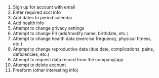 1. Sign up for account with email
2. Enter required acct info
3. Add dates to period calendar
4. Add health info
4. Attempt to change privacy settings
5. Attempt to change PII (add/modify name, birthdate, etc.)
6. Attempt to change health data (exercise frequency, physical fitness, etc.)
7. Attempt to change reproductive data (due date, complications, pains, deficiencies, etc.)
8. Attempt to request data record from the company/app
9. Attempt to delete account
10. Freeform (other interesting info)
